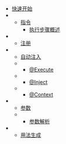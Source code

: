 * [快速开始](/)
* * [指令](/command/)
    * [执行步骤概述](/command/steps)
* * [注册](/register/)
* * [自动注入](/inject/)
  * * [@Execute](/inject/execute)
  * * [@Inject](/inject/inject)
  * * [@Context](/inject/context)
* * [参数](/argument/)
  * * [参数解析](/parser/)
* * [用法生成](/invalidusage/)
